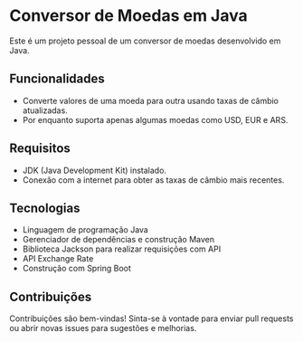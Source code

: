 # Conversor de Moedas em Java

Este é um projeto pessoal de um conversor de moedas desenvolvido em Java.

## Funcionalidades

- Converte valores de uma moeda para outra usando taxas de câmbio atualizadas.
- Por enquanto suporta apenas algumas moedas como USD, EUR e ARS.

## Requisitos

- JDK (Java Development Kit) instalado.
- Conexão com a internet para obter as taxas de câmbio mais recentes.

## Tecnologias

- Linguagem de programação Java
- Gerenciador de dependências e construção Maven
- Biblioteca Jackson para realizar requisições com API
- API Exchange Rate
- Construção com Spring Boot

## Contribuições

Contribuições são bem-vindas! Sinta-se à vontade para enviar pull requests ou abrir novas issues para sugestões e melhorias.

